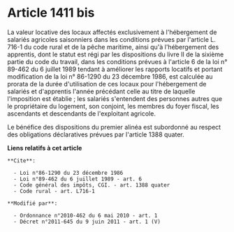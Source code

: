 # Article 1411 bis

La valeur locative des locaux affectés exclusivement à l'hébergement de salariés agricoles saisonniers dans les conditions
prévues par l'article L. 716-1 du code rural et de la pêche maritime, ainsi qu'à l'hébergement des apprentis, dont le statut
est régi par les dispositions du livre II de la sixième partie du code du travail, dans les conditions prévues à l'article 6
de la loi n° 89-462 du 6 juillet 1989 tendant à améliorer les rapports locatifs et portant modification de la loi n° 86-1290
du 23 décembre 1986, est calculée au prorata de la durée d'utilisation de ces locaux pour l'hébergement de salariés et
d'apprentis l'année précédant celle au titre de laquelle l'imposition est établie ; les salariés s'entendent des personnes
autres que le propriétaire du logement, son conjoint, les membres du foyer fiscal, les ascendants et descendants de
l'exploitant agricole. 

Le bénéfice des dispositions du premier alinéa est subordonné au respect des obligations déclaratives prévues par l'article
1388 quater.

**Liens relatifs à cet article**

	**Cite**:

	  - Loi n°86-1290 du 23 décembre 1986
	  - Loi n°89-462 du 6 juillet 1989 - art. 6
	  - Code général des impôts, CGI. - art. 1388 quater
	  - Code rural - art. L716-1

	**Modifié par**:

	  - Ordonnance n°2010-462 du 6 mai 2010 - art. 1
	  - Décret n°2011-645 du 9 juin 2011 - art. 1 (V)
